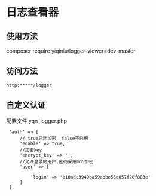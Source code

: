 # 日志查看器
## 使用方法
 composer require yiqiniu/logger-viewer=dev-master
 
 
## 访问方法
    http:*****/logger
    
 
## 自定义认证
   配置文件 yqn_logger.php 
   
   ```
    'auth' => [
        // true启动加密  false不启用
        'enable' => true,
        //加密key
        'encrypt_key' => '',
        //允许登录的用户,密码采用md5加密
        'user' => [

            'login' => 'e10adc3949ba59abbe56e057f20f883e'
        ]
    ],
```
